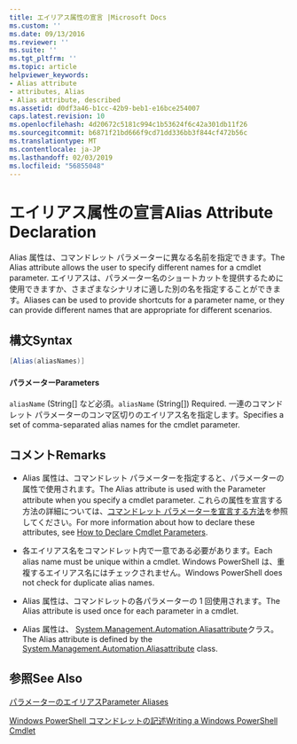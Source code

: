 ```yaml
---
title: エイリアス属性の宣言 |Microsoft Docs
ms.custom: ''
ms.date: 09/13/2016
ms.reviewer: ''
ms.suite: ''
ms.tgt_pltfrm: ''
ms.topic: article
helpviewer_keywords:
- Alias attribute
- attributes, Alias
- Alias attribute, described
ms.assetid: d0df3a46-b1cc-42b9-beb1-e16bce254007
caps.latest.revision: 10
ms.openlocfilehash: 4d20672c5181c994c1b53624f6c42a301db11f26
ms.sourcegitcommit: b6871f21bd666f9cd71dd336bb3f844cf472b56c
ms.translationtype: MT
ms.contentlocale: ja-JP
ms.lasthandoff: 02/03/2019
ms.locfileid: "56855048"
---
```

# <a name="alias-attribute-declaration"></a><span data-ttu-id="c5c26-102">エイリアス属性の宣言</span><span class="sxs-lookup"><span data-stu-id="c5c26-102">Alias Attribute Declaration</span></span>

<span data-ttu-id="c5c26-103">Alias 属性は、コマンドレット パラメーターに異なる名前を指定できます。</span><span class="sxs-lookup"><span data-stu-id="c5c26-103">The Alias attribute allows the user to specify different names for a cmdlet parameter.</span></span> <span data-ttu-id="c5c26-104">エイリアスは、パラメーター名のショートカットを提供するために使用できますか、さまざまなシナリオに適した別の名を指定することができます。</span><span class="sxs-lookup"><span data-stu-id="c5c26-104">Aliases can be used to provide shortcuts for a parameter name, or they can provide different names that are appropriate for different scenarios.</span></span>

## <a name="syntax"></a><span data-ttu-id="c5c26-105">構文</span><span class="sxs-lookup"><span data-stu-id="c5c26-105">Syntax</span></span>

```csharp
[Alias(aliasNames)]
```

#### <a name="parameters"></a><span data-ttu-id="c5c26-106">パラメーター</span><span class="sxs-lookup"><span data-stu-id="c5c26-106">Parameters</span></span>

<span data-ttu-id="c5c26-107">`aliasName` (String[] など必須。</span><span class="sxs-lookup"><span data-stu-id="c5c26-107">`aliasName` (String[]) Required.</span></span> <span data-ttu-id="c5c26-108">一連のコマンドレット パラメーターのコンマ区切りのエイリアス名を指定します。</span><span class="sxs-lookup"><span data-stu-id="c5c26-108">Specifies a set of comma-separated alias names for the cmdlet parameter.</span></span>

## <a name="remarks"></a><span data-ttu-id="c5c26-109">コメント</span><span class="sxs-lookup"><span data-stu-id="c5c26-109">Remarks</span></span>

- <span data-ttu-id="c5c26-110">Alias 属性は、コマンドレット パラメーターを指定すると、パラメーターの属性で使用されます。</span><span class="sxs-lookup"><span data-stu-id="c5c26-110">The Alias attribute is used with the Parameter attribute when you specify a cmdlet parameter.</span></span> <span data-ttu-id="c5c26-111">これらの属性を宣言する方法の詳細については、[コマンドレット パラメーターを宣言する方法](./how-to-declare-cmdlet-parameters.md)を参照してください。</span><span class="sxs-lookup"><span data-stu-id="c5c26-111">For more information about how to declare these attributes, see [How to Declare Cmdlet Parameters](./how-to-declare-cmdlet-parameters.md).</span></span>

- <span data-ttu-id="c5c26-112">各エイリアス名をコマンドレット内で一意である必要があります。</span><span class="sxs-lookup"><span data-stu-id="c5c26-112">Each alias name must be unique within a cmdlet.</span></span> <span data-ttu-id="c5c26-113">Windows PowerShell は、重複するエイリアス名にはチェックされません。</span><span class="sxs-lookup"><span data-stu-id="c5c26-113">Windows PowerShell does not check for duplicate alias names.</span></span>

- <span data-ttu-id="c5c26-114">Alias 属性は、コマンドレットの各パラメーターの 1 回使用されます。</span><span class="sxs-lookup"><span data-stu-id="c5c26-114">The Alias attribute is used once for each parameter in a cmdlet.</span></span>

- <span data-ttu-id="c5c26-115">Alias 属性は、 [System.Management.Automation.Aliasattribute](/dotnet/api/System.Management.Automation.AliasAttribute)クラス。</span><span class="sxs-lookup"><span data-stu-id="c5c26-115">The Alias attribute is defined by the [System.Management.Automation.Aliasattribute](/dotnet/api/System.Management.Automation.AliasAttribute) class.</span></span>

## <a name="see-also"></a><span data-ttu-id="c5c26-116">参照</span><span class="sxs-lookup"><span data-stu-id="c5c26-116">See Also</span></span>

[<span data-ttu-id="c5c26-117">パラメーターのエイリアス</span><span class="sxs-lookup"><span data-stu-id="c5c26-117">Parameter Aliases</span></span>](./parameter-aliases.md)

[<span data-ttu-id="c5c26-118">Windows PowerShell コマンドレットの記述</span><span class="sxs-lookup"><span data-stu-id="c5c26-118">Writing a Windows PowerShell Cmdlet</span></span>](./writing-a-windows-powershell-cmdlet.md)
